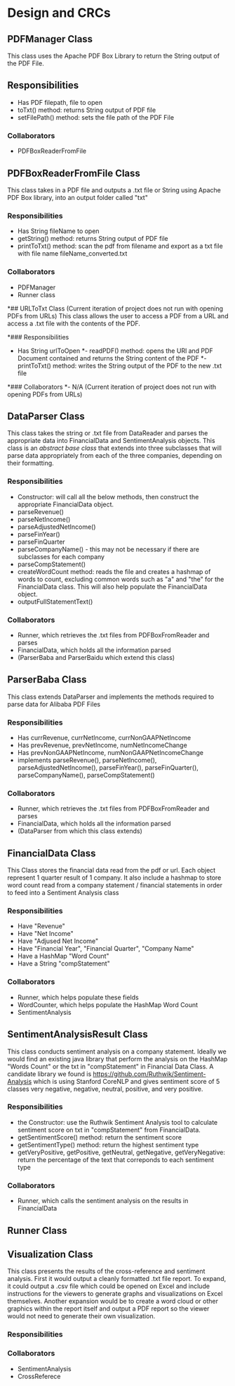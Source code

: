 # Design and CRCs

## PDFManager Class
This class uses the Apache PDF Box Library to return the String output of the PDF File.

## Responsibilities
- Has PDF filepath, file to open
- toTxt() method: returns String output of PDF file
- setFilePath() method: sets the file path of the PDF File

### Collaborators
- PDFBoxReaderFromFile

## PDFBoxReaderFromFile Class
This class takes in a PDF file and outputs a .txt file or String using Apache PDF Box library, into an output folder called "txt"

### Responsibilities
- Has String fileName to open
- getString() method: returns String output of PDF file
- printToTxt() method: scan the pdf from filename and export as a txt file with file name fileName_converted.txt

### Collaborators
- PDFManager
- Runner class 

*## URLToTxt Class (Current iteration of project does not run with opening PDFs from URLs)
This class allows the user to access a PDF from a URL and access a .txt file with the contents of the PDF.

*### Responsibilities
- Has String urlToOpen
*- readPDF() method: opens the URl and PDF Document contained and returns the String content of the PDF
*- printToTxt() method: writes the String output of the PDF to the new .txt file

*### Collaborators
*- N/A  (Current iteration of project does not run with opening PDFs from URLs)

## DataParser Class
This class takes the string or .txt file from DataReader and parses the appropriate data into FinancialData and SentimentAnalysis objects. This class is an *abstract base class* that extends into three subclasses that will parse data appropriately from each of the three companies, depending on their formatting.

### Responsibilities
- Constructor: will call all the below methods, then construct the appropriate FinancialData object. 
- parseRevenue()
- parseNetIncome()
- parseAdjustedNetIncome()
- parseFinYear()
- parseFinQuarter
- parseCompanyName() - this may not be necessary if there are subclasses for each company
- parseCompStatement()
- createWordCount method: reads the file and creates a hashmap of words to count, excluding common words such as "a" and "the" for the FinancialData class. This will also help populate the FinancialData object.
- outputFullStatementText() 

### Collaborators
- Runner, which retrieves the .txt files from PDFBoxFromReader and parses
- FinancialData, which holds all the information parsed
- (ParserBaba and ParserBaidu which extend this class)

## ParserBaba Class
This class extends DataParser and implements the methods required to parse data for Alibaba PDF Files

### Responsibilities
- Has currRevenue, currNetIncome, currNonGAAPNetIncome
- Has prevRevenue, prevNetIncome, numNetIncomeChange
- Has prevNonGAAPNetIncome, numNonGAAPNetIncomeChange
- implements parseRevenue(), parseNetIncome(), parseAdjustedNetIncome(), parseFinYear(), parseFinQuarter(), parseCompanyName(), parseCompStatement() 

### Collaborators 
- Runner, which retrieves the .txt files from PDFBoxFromReader and parses
- FinancialData, which holds all the information parsed
- (DataParser from which this class extends)

## FinancialData Class
This Class stores the financial data read from the pdf or url. Each object represent 1 quarter result of 1 company. It also include a hashmap to store word count read from a company statement / financial statements in order to feed into a Sentiment Analysis class

### Responsibilities
- Have "Revenue"
- Have "Net Income"
- Have "Adjused Net Income"
- Have "Financial Year", "Financial Quarter", "Company Name"
- Have a HashMap "Word Count"
- Have a String "compStatement"

### Collaborators
- Runner, which helps populate these fields
- WordCounter, which helps populate the HashMap Word Count
- SentimentAnalysis

## SentimentAnalysisResult Class
This class conducts sentiment analysis on a company statement. Ideally we would find an existing java library that perform the analysis on the HashMap "Words Count" or the txt in "compStatement" in Financial Data Class. A candidate library we found is https://github.com/Ruthwik/Sentiment-Analysis which is using Stanford CoreNLP and gives sentiment score of 5 classes very negative, negative, neutral, positive, and very positive.

### Responsibilities
- the Constructor: use the Ruthwik Sentiment Analysis tool to calculate sentiment score on txt in "compStatement" from FinancialData. 
- getSentimentScore() method: return the sentiment score
- getSentimentType() method: return the highest sentiment type
- getVeryPositive, getPositive, getNeutral, getNegative, getVeryNegative: return the percentage of the text that correponds to each sentiment type

### Collaborators
- Runner, which calls the sentiment analysis on the results in FinancialData

## Runner Class

## Visualization Class
This class presents the results of the cross-reference and sentiment analysis. First it would output a cleanly formatted .txt file report. To expand, it could output a .csv file which could be opened on Excel and include instructions for the viewers to generate graphs and visualizations on Excel themselves. Another expansion would be to create a word cloud or other graphics within the report itself and output a PDF report so the viewer would not need to generate their own visualization. 

### Responsibilities

### Collaborators
- SentimentAnalysis
- CrossReferece
